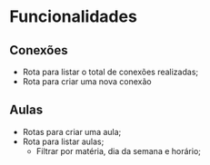 # Funcionalidades

## Conexões

- Rota para listar o total de conexões realizadas;
- Rota para criar uma nova conexão

## Aulas

- Rotas para criar uma aula;
- Rota para listar aulas;
  - Filtrar por matéria, dia da semana e horário;
